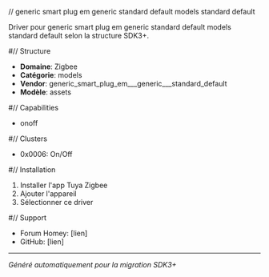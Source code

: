 // generic smart plug em   generic   standard default models standard default

Driver pour generic smart plug em   generic   standard default models standard default selon la structure SDK3+.

#// Structure
- **Domaine**: Zigbee
- **Catégorie**: models
- **Vendor**: generic_smart_plug_em___generic___standard_default
- **Modèle**: assets

#// Capabilities
- onoff

#// Clusters
- 0x0006: On/Off

#// Installation
1. Installer l'app Tuya Zigbee
2. Ajouter l'appareil
3. Sélectionner ce driver

#// Support
- Forum Homey: [lien]
- GitHub: [lien]

---
*Généré automatiquement pour la migration SDK3+*